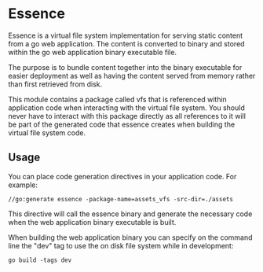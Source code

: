 # Essence

Essence is a virtual file system implementation for serving static content from a go web application. The content is converted to binary and stored within the go web application binary executable file.

The purpose is to bundle content together into the binary executable for easier deployment as well as having the content served from memory rather than first retrieved from disk.

This module contains a package called vfs that is referenced within application code when interacting with the virtual file system. You should never have to interact with this package directly as all references to it will be part of the generated code that essence creates when building the virtual file system code.

## Usage

You can place code generation directives in your application code. For example:

    //go:generate essence -package-name=assets_vfs -src-dir=./assets

This directive will call the essence binary and generate the necessary code when the web application binary executable is built.

When building the web application binary you can specify on the command line the "dev" tag to use the on disk file system while in development:

    go build -tags dev
